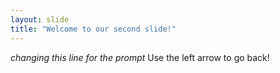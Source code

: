 ```yaml
---
layout: slide
title: "Welcome to our second slide!"
---
```

_changing this line for the prompt_
Use the left arrow to go back!
